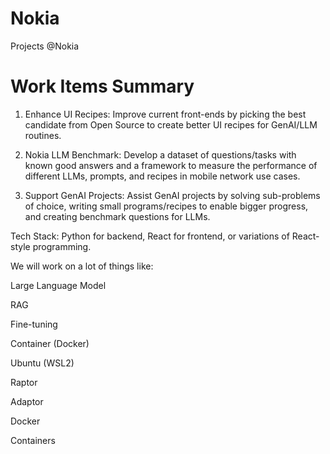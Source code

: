 # Nokia
Projects @Nokia

# Work Items Summary

1. Enhance UI Recipes: Improve current front-ends by picking the best candidate from Open Source to create better UI recipes for GenAI/LLM routines.
	
2. Nokia LLM Benchmark: Develop a dataset of questions/tasks with known good answers and a framework to measure the performance of different LLMs, prompts, and recipes in mobile network use cases.

 
3. Support GenAI Projects: Assist GenAI projects by solving sub-problems of choice, writing small programs/recipes to enable bigger progress, and creating benchmark questions for LLMs.
 
Tech Stack: Python for backend, React for frontend, or variations of React-style programming.

We will work on a lot of things like: 

Large Language Model


RAG

Fine-tuning

Container (Docker)

Ubuntu (WSL2)

Raptor 

Adaptor 


Docker 

Containers

